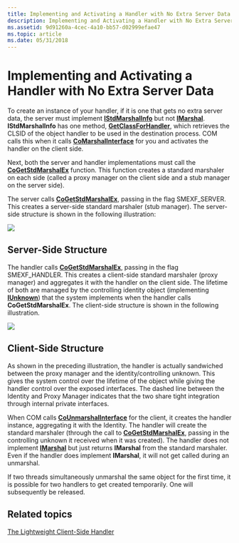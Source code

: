 ```yaml
---
title: Implementing and Activating a Handler with No Extra Server Data
description: Implementing and Activating a Handler with No Extra Server Data
ms.assetid: 9d91260a-4cec-4a10-bb57-d02999efae47
ms.topic: article
ms.date: 05/31/2018
---
```


# Implementing and Activating a Handler with No Extra Server Data

To create an instance of your handler, if it is one that gets no extra server data, the server must implement [**IStdMarshalInfo**](/windows/win32/api/objidlbase/nn-objidlbase-istdmarshalinfo) but not [**IMarshal**](/windows/win32/api/objidlbase/nn-objidlbase-imarshal). **IStdMarshalInfo** has one method, [**GetClassForHandler**](/windows/win32/api/objidlbase/nf-objidlbase-istdmarshalinfo-getclassforhandler), which retrieves the CLSID of the object handler to be used in the destination process. COM calls this when it calls [**CoMarshalInterface**](/windows/desktop/api/combaseapi/nf-combaseapi-comarshalinterface) for you and activates the handler on the client side.

Next, both the server and handler implementations must call the [**CoGetStdMarshalEx**](/windows/desktop/api/combaseapi/nf-combaseapi-cogetstdmarshalex) function. This function creates a standard marshaler on each side (called a proxy manager on the client side and a stub manager on the server side).

The server calls [**CoGetStdMarshalEx**](/windows/desktop/api/combaseapi/nf-combaseapi-cogetstdmarshalex), passing in the flag SMEXF\_SERVER. This creates a server-side standard marshaler (stub manager). The server-side structure is shown in the following illustration:

![](images/b47b3bc0-3e7d-4be4-9767-7ae436bd1b21.png)

## Server-Side Structure

The handler calls [**CoGetStdMarshalEx**](/windows/desktop/api/combaseapi/nf-combaseapi-cogetstdmarshalex), passing in the flag SMEXF\_HANDLER. This creates a client-side standard marshaler (proxy manager) and aggregates it with the handler on the client side. The lifetime of both are managed by the controlling identity object (implementing [**IUnknown**](/windows/desktop/api/Unknwn/nn-unknwn-iunknown)) that the system implements when the handler calls **CoGetStdMarshalEx**. The client-side structure is shown in the following illustration.

![](images/24ae70ef-dfa8-4784-90ac-dc6cfb043ee5.png)

## Client-Side Structure

As shown in the preceding illustration, the handler is actually sandwiched between the proxy manager and the identity/controlling unknown. This gives the system control over the lifetime of the object while giving the handler control over the exposed interfaces. The dashed line between the Identity and Proxy Manager indicates that the two share tight integration through internal private interfaces.

When COM calls [**CoUnmarshalInterface**](/windows/desktop/api/combaseapi/nf-combaseapi-counmarshalinterface) for the client, it creates the handler instance, aggregating it with the Identity. The handler will create the standard marshaler (through the call to [**CoGetStdMarshalEx**](/windows/desktop/api/combaseapi/nf-combaseapi-cogetstdmarshalex), passing in the controlling unknown it received when it was created). The handler does not implement [**IMarshal**](/windows/win32/api/objidlbase/nn-objidlbase-imarshal) but just returns **IMarshal** from the standard marshaler. Even if the handler does implement **IMarshal**, it will not get called during an unmarshal.

If two threads simultaneously unmarshal the same object for the first time, it is possible for two handlers to get created temporarily. One will subsequently be released.

## Related topics

<dl> <dt>

[The Lightweight Client-Side Handler](the-lightweight-client-side-handler.md)
</dt> </dl>

 

 